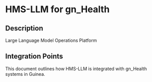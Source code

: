 # HMS-LLM for gn_Health

## Description

Large Language Model Operations Platform

## Integration Points

This document outlines how HMS-LLM is integrated with gn_Health systems in Guinea.
